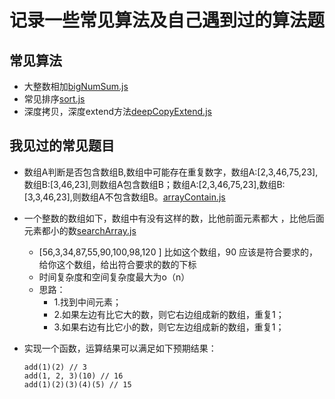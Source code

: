 # 记录一些常见算法及自己遇到过的算法题

## 常见算法

- 大整数相加[bigNumSum.js](bigNumSum.js)
- 常见排序[sort.js](sort.js)
- 深度拷贝，深度extend方法[deepCopyExtend.js](deepCopyExtend.js)

## 我见过的常见题目

- 数组A判断是否包含数组B,数组中可能存在重复数字，数组A:[2,3,46,75,23],数组B:[3,46,23],则数组A包含数组B；数组A:[2,3,46,75,23],数组B:[3,3,46,23],则数组A不包含数组B。[arrayContain.js](arrayContain.js)

- 一个整数的数组如下，数组中有没有这样的数，比他前面元素都大 ，比他后面元素都小的数[searchArray.js](searchArray.js)
	- [56,3,34,87,55,90,100,98,120 ] 比如这个数组，90 应该是符合要求的，给你这个数组，给出符合要求的数的下标
	- 时间复杂度和空间复杂度最大为o（n）
	- 思路：
		- 1.找到中间元素；
		- 2.如果左边有比它大的数，则它右边组成新的数组，重复1；
		- 3.如果右边有比它小的数，则它左边组成新的数组，重复1；

- 实现一个函数，运算结果可以满足如下预期结果：
	```
	add(1)(2) // 3
	add(1, 2, 3)(10) // 16
	add(1)(2)(3)(4)(5) // 15
	```